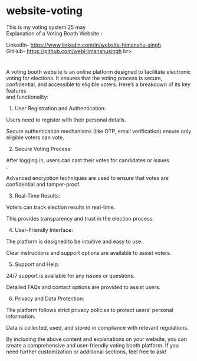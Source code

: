 # website-voting
This is my voting  system 25 may<br>
Explanation of a Voting Booth Website :<br>

LinkedIn- https://www.linkedin.com/in/website-himanshu-singh<br>
GitHub- https://github.com/webHimanshusingh br>

<h1></h1>
A voting booth website is an online platform designed to facilitate electronic voting for elections. It ensures that the voting process is secure, confidential, and accessible to eligible voters. Here’s a breakdown of its key features <br>and functionality:<br>

1. User Registration and Authentication:<br>

Users need to register with their personal details.<br>

Secure authentication mechanisms (like OTP, email verification) ensure only eligible voters can vote.<br>

2. Secure Voting Process:<br>

After logging in, users can cast their votes for candidates or issues<br>.

Advanced encryption techniques are used to ensure that votes are confidential and tamper-proof.<br>

3. Real-Time Results:<br>

Voters can track election results in real-time.<br>

This provides transparency and trust in the election process.<br>

4. User-Friendly Interface:<br>

The platform is designed to be intuitive and easy to use.<br>

Clear instructions and support options are available to assist voters.<br>

5. Support and Help:<br>

24/7 support is available for any issues or questions.<br>

Detailed FAQs and contact options are provided to assist users.<br>

6. Privacy and Data Protection:<br>

The platform follows strict privacy policies to protect users’ personal information.<br>

Data is collected, used, and stored in compliance with relevant regulations.<br>

By including the above content and explanations on your website, you can create a comprehensive and user-friendly voting booth platform. If you need further customization or additional sections, feel free to ask!
